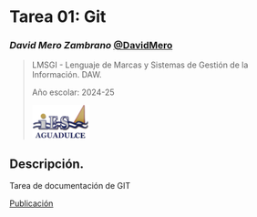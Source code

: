 
# Tarea 01: Git

### _David Mero Zambrano_ [@DavidMero](https://github.com/DavidMero)

> LMSGI - Lenguaje de Marcas y Sistemas de Gestión de la Información. DAW.
> 
> Año escolar: 2024-25
> 
> [<img src="./img/logo_ies_aguadulce.png" width="100px">](https://www.iesaguadulce.es)



## Descripción.

Tarea de documentación de GIT

[Publicación](https://github.com/24-25-LMSGI/david-tarea1.git)